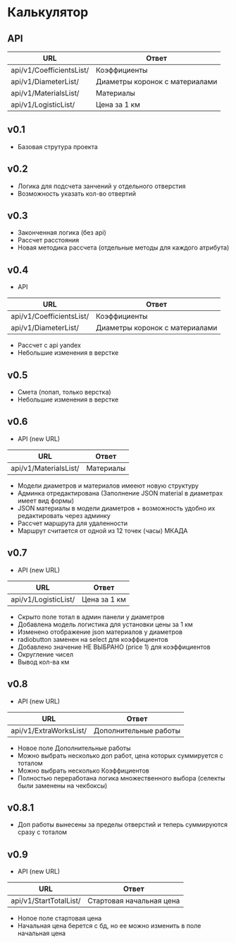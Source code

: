 # Калькулятор

## API
| URL      | Ответ |
| --------- | -----|
| api/v1/CoefficientsList/  | Коэффициенты |
| api/v1/DiameterList/      |   Диаметры коронок с материалами |
| api/v1/MaterialsList/  | Материалы |
| api/v1/LogisticList/  | Цена за 1 км |

## v0.1
- Базовая струтура проекта

## v0.2
- Логика для подсчета занчений у отдельного отверстия
- Возможность указать кол-во отвертий

## v0.3
- Законченная логика (без api)
- Рассчет расстояния
- Новая методика рассчета (отдельные методы для каждого атрибута)

## v0.4
- API

| URL      | Ответ |
| --------- | -----|
| api/v1/CoefficientsList/  | Коэффициенты |
| api/v1/DiameterList/      |   Диаметры коронок с материалами |

- Рассчет с api yandex
- Небольшие изменения в верстке

## v0.5
- Смета (попап, только верстка)
- Небольшие изменения в верстке 

## v0.6
- API (new URL)

| URL      | Ответ |
| --------- | -----|
| api/v1/MaterialsList/  | Материалы |

- Модели диаметров и материалов имееют новую структуру
- Админка отредактирована (Заполнение JSON material в диаметрах имеет вид формы)
- JSON материалы в модели диаметров + возможность удобно их редактировать через админку
- Рассчет маршрута для удаленности 
- Маршрут считается от одной из 12 точек (часы) МКАДА

## v0.7

- API (new URL)

| URL      | Ответ |
| --------- | -----|
| api/v1/LogisticList/  | Цена за 1 км |

- Скрыто поле тотал в админ панели у диаметров
- Добавлена модель логистика для установки цены за 1 км
- Изменено отображение json материалов у диаметров
- radiobutton заменен на select для коэффициентов
- Добавлено значение НЕ ВЫБРАНО (price 1) для коэффициентов
- Округление чисел
- Вывод кол-ва км

## v0.8

- API (new URL)

| URL      | Ответ |
| --------- | -----|
| api/v1/ExtraWorksList/  | Дополнительные работы |

- Новое поле Дополнительные работы 
- Можно выбрать несколько доп работ, цена которых суммируется с тоталом
- Можно выбрать несколько Коэффициентов
- Полностью переработана логика множественного выбора (селекты были заменены на чекбоксы)

## v0.8.1

- Доп работы вынесены за пределы отверстий и теперь суммируются сразу с тоталом 

## v0.9

- API (new URL)

| URL      | Ответ |
| --------- | -----|
| api/v1/StartTotalList/  | Стартовая начальная цена |

- Нопое поле стартовая цена 
- Начальная цена берется с бд, но ее можно изменить в поле начальная цена